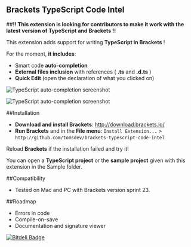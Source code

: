 Brackets TypeScript Code Intel 
-------------------

##**!! This extension is looking for contributors to make it work with the latest version of TypeScript and Brackets !!**
  
  

This extension adds support for writing **TypeScript in Brackets** ! 

For the moment, **it includes**:

* Smart code **auto-completion**
* **External files inclusion** with references ( **.ts** and **.d.ts** )
* **Quick Edit** (open the declaration of what you clicked on)

![TypeScript auto-completion screenshot](http://i.minus.com/jBFtqwppfaQ1d.PNG "TypeScript auto-completion screenshot")

![TypeScript auto-completion screenshot](http://i.minus.com/jbpJxdk9UBkkUA.PNG "TypeScript auto-completion screenshot")

##Installation

* **Download and install Brackets**: http://download.brackets.io/
* **Run Brackets** and in the **File menu**: `Install Extension...` > `http://github.com/tomsdev/brackets-typescript-code-intel`

Reload **Brackets** if the installation failed and try it!

You can open a **TypeScript project** or the **sample project** given 
with this extension in the Sample folder.

##Compatibility

* Tested on Mac and PC with Brackets version sprint 23.

##Roadmap

* Errors in code
* Compile-on-save
* Documentation and signature viewer


[![Bitdeli Badge](https://d2weczhvl823v0.cloudfront.net/tomsdev/brackets-typescript-code-intel/trend.png)](https://bitdeli.com/free "Bitdeli Badge")

